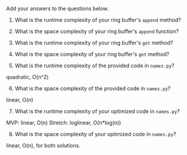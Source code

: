 Add your answers to the questions below.

1. What is the runtime complexity of your ring buffer's `append` method?

2. What is the space complexity of your ring buffer's `append` function?

3. What is the runtime complexity of your ring buffer's `get` method?

4. What is the space complexity of your ring buffer's `get` method?


5. What is the runtime complexity of the provided code in `names.py`?

quadratic, O(n^2)

6. What is the space complexity of the provided code in `names.py`?

linear, O(n)

7. What is the runtime complexity of your optimized code in `names.py`?

MVP: linear, O(n)
Stretch: loglinear, O(n*log(n))

8. What is the space complexity of your optimized code in `names.py`?

linear, O(n), for both solutions.
